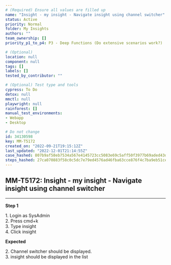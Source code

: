 ```yaml
---
# (Required) Ensure all values are filled up
name: "Insight - my insight - Navigate insight using channel switcher"
status: Active
priority: Normal
folder: My Insights
authors: ""
team_ownership: []
priority_p1_to_p4: P3 - Deep Functions (Do extensive scenarios work?)

# (Optional)
location: null
component: null
tags: []
labels: []
tested_by_contributor: ""

# (Optional) Test type and tools
cypress: To Do
detox: null
mmctl: null
playwright: null
rainforest: []
manual_test_environments: 
- Webapp
- Desktop

# Do not change
id: 34130598
key: MM-T5172
created_on: "2022-09-21T19:15:12Z"
last_updated: "2022-12-01T21:14:55Z"
case_hashed: 807b9af58eb7534a567e4145723cc5083e69c5aff50f3977b69aded43dce85482837b24776fc9c7d0e00da588245c23c
steps_hashed: 27ca070883f58c0c5dc7e79ed4576ad46fba63cce876f4c7ba9eb51ce9b505db2f869de2605c5e5ef8168b4e033a552a
---
```


<!-- (Auto-generated) Based on frontmatter's "key" and "name" -->

## MM-T5172: Insight - my insight - Navigate insight using channel switcher

---

**Step 1**

1\. Login as SysAdmin\
2\. Press cmd+k\
3\. Type insight\
4\. Click insight

**Expected**

2\. Channel switcher should be displayed.\
3\. insight should be displayed in the list
